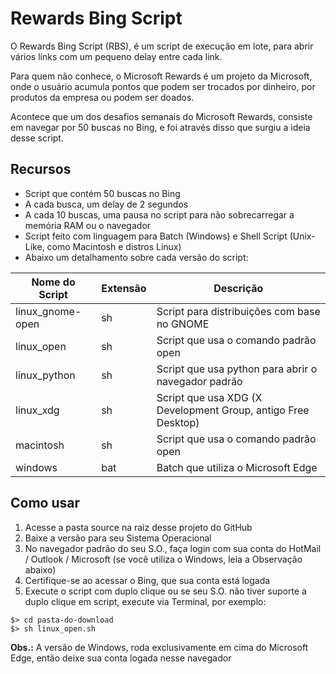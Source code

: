# Rewards Bing Script
O Rewards Bing Script (RBS), é um script de execução em lote, para abrir vários links com um pequeno delay entre cada link.

Para quem não conhece, o Microsoft Rewards é um projeto da Microsoft, onde o usuário acumula pontos que podem ser trocados por dinheiro, por produtos da empresa ou podem ser doados.

Acontece que um dos desafios semanais do Microsoft Rewards, consiste em navegar por 50 buscas no Bing, e foi através disso que surgiu a ideia desse script.

## Recursos

- Script que contém 50 buscas no Bing
- A cada busca, um delay de 2 segundos
- A cada 10 buscas, uma pausa no script para não sobrecarregar a memória RAM ou o navegador
- Script feito com linguagem para Batch (Windows) e Shell Script (Unix-Like, como Macintosh e distros Linux)
- Abaixo um detalhamento sobre cada versão do script:

Nome do Script  | Extensão | Descrição
------------- | ------------- | -------------
linux_gnome-open | sh | Script para distribuições com base no GNOME
linux_open | sh | Script que usa o comando padrão open
linux_python | sh |  Script que usa python para abrir o navegador padrão
linux_xdg | sh |  Script que usa XDG (X Development Group, antigo Free Desktop)
macintosh | sh |  Script que usa o comando padrão open
windows | bat |  Batch que utiliza o Microsoft Edge

## Como usar

1. Acesse a pasta source na raiz desse projeto do GitHub
2. Baixe a versão para seu Sistema Operacional
3. No navegador padrão do seu S.O., faça login com sua conta do HotMail / Outlook / Microsoft (se você utiliza o Windows, leia a Observação abaixo)
4. Certifique-se ao acessar o Bing, que sua conta está logada
5. Execute o script com duplo clique ou se seu S.O. não tiver suporte a duplo clique em script, execute via Terminal, por exemplo:
```
$> cd pasta-do-download
$> sh linux_open.sh
```

**Obs.:** A versão de Windows, roda exclusivamente em cima do Microsoft Edge, então deixe sua conta logada nesse navegador
